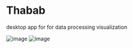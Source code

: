 # Thabab
desktop app for  for data processing  visualization 

![image](https://github.com/Aiman-G/Thabab/assets/3510865/3e725943-ec9f-41ea-8361-da2f4723b1ba)
![image](https://github.com/Aiman-G/Thabab/assets/3510865/395968cc-64e8-44c9-92eb-7e888a41f55b)
